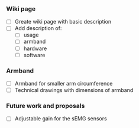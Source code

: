 ### Wiki page
- [ ] Greate wiki page with basic description
- [ ] Add description of: 
  - [ ] usage
  - [ ] armband
  - [ ] hardware
  - [ ] software

### Armband
- [ ] Armband for smaller arm circumference 
- [ ] Technical drawings with dimensions of armband
  
### Future work and proposals
- [ ] Adjustable gain for the sEMG sensors
